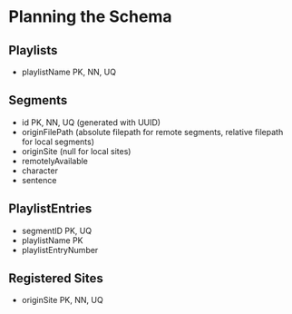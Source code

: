 # Planning the Schema

## Playlists

* playlistName PK, NN, UQ

## Segments

* id PK, NN, UQ (generated with UUID)
* originFilePath (absolute filepath for remote segments, relative filepath for local segments)
* originSite (null for local sites)
* remotelyAvailable
* character
* sentence

## PlaylistEntries

* segmentID PK, UQ
* playlistName PK
* playlistEntryNumber

## Registered Sites

* originSite PK, NN, UQ